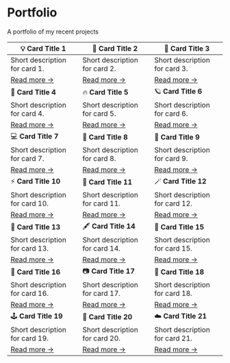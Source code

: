 # Portfolio
A portfolio of my recent projects

| 💡 **Card Title 1** | 🚀 **Card Title 2** | 🌟 **Card Title 3** |
|----------------------|--------------------|--------------------|
| Short description for card 1. | Short description for card 2. | Short description for card 3. |
| [Read more →](#) | [Read more →](#) | [Read more →](#) |
| 🧠 **Card Title 4** | 🔥 **Card Title 5** | 🪐 **Card Title 6** |
| Short description for card 4. | Short description for card 5. | Short description for card 6. |
| [Read more →](#) | [Read more →](#) | [Read more →](#) |
| 💻 **Card Title 7** | 📘 **Card Title 8** | 🧩 **Card Title 9** |
| Short description for card 7. | Short description for card 8. | Short description for card 9. |
| [Read more →](#) | [Read more →](#) | [Read more →](#) |
| ⚡ **Card Title 10** | 🎯 **Card Title 11** | 🪄 **Card Title 12** |
| Short description for card 10. | Short description for card 11. | Short description for card 12. |
| [Read more →](#) | [Read more →](#) | [Read more →](#) |
| 🧭 **Card Title 13** | 🖋️ **Card Title 14** | 🎨 **Card Title 15** |
| Short description for card 13. | Short description for card 14. | Short description for card 15. |
| [Read more →](#) | [Read more →](#) | [Read more →](#) |
| 🧰 **Card Title 16** | 📷 **Card Title 17** | 🎵 **Card Title 18** |
| Short description for card 16. | Short description for card 17. | Short description for card 18. |
| [Read more →](#) | [Read more →](#) | [Read more →](#) |
| 🕹️ **Card Title 19** | 🧬 **Card Title 20** | ☁️ **Card Title 21** |
| Short description for card 19. | Short description for card 20. | Short description for card 21. |
| [Read more →](#) | [Read more →](#) | [Read more →](#) |

